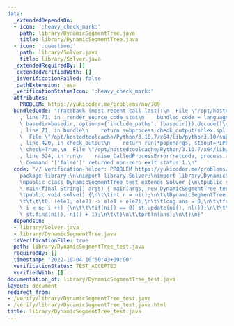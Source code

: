 ```yaml
---
data:
  _extendedDependsOn:
  - icon: ':heavy_check_mark:'
    path: library/DynamicSegmentTree.java
    title: library/DynamicSegmentTree.java
  - icon: ':question:'
    path: library/Solver.java
    title: library/Solver.java
  _extendedRequiredBy: []
  _extendedVerifiedWith: []
  _isVerificationFailed: false
  _pathExtension: java
  _verificationStatusIcon: ':heavy_check_mark:'
  attributes:
    PROBLEM: https://yukicoder.me/problems/no/789
  bundledCode: "Traceback (most recent call last):\n  File \"/opt/hostedtoolcache/Python/3.10.7/x64/lib/python3.10/site-packages/onlinejudge_verify/documentation/build.py\"\
    , line 71, in _render_source_code_stat\n    bundled_code = language.bundle(stat.path,\
    \ basedir=basedir, options={'include_paths': [basedir]}).decode()\n  File \"/opt/hostedtoolcache/Python/3.10.7/x64/lib/python3.10/site-packages/onlinejudge_verify/languages/user_defined.py\"\
    , line 71, in bundle\n    return subprocess.check_output(shlex.split(command))\n\
    \  File \"/opt/hostedtoolcache/Python/3.10.7/x64/lib/python3.10/subprocess.py\"\
    , line 420, in check_output\n    return run(*popenargs, stdout=PIPE, timeout=timeout,\
    \ check=True,\n  File \"/opt/hostedtoolcache/Python/3.10.7/x64/lib/python3.10/subprocess.py\"\
    , line 524, in run\n    raise CalledProcessError(retcode, process.args,\nsubprocess.CalledProcessError:\
    \ Command '['false']' returned non-zero exit status 1.\n"
  code: "// verification-helper: PROBLEM https://yukicoder.me/problems/no/789\n\n\
    package library;\n\nimport library.Solver;\nimport library.DynamicSegmentTree;\n\
    \npublic class DynamicSegmentTree_test extends Solver {\n\tpublic static void\
    \ main(final String[] args) { main(args, new DynamicSegmentTree_test()); }\n\n\
    \tpublic void solve() {\n\t\tint n = ni();\n\t\tDynamicSegmentTree st = new DynamicSegmentTree(1_000_000_001,\n\
    \t\t\t\t0, (ele1, ele2) -> ele1 + ele2);\n\t\tlong ans = 0;\n\t\tfor(int i = 0;\
    \ i < n; i ++) {\n\t\t\tif(ni() == 0) st.update(ni(), nl());\n\t\t\telse ans +=\
    \ st.find(ni(), ni() + 1);\n\t\t}\n\t\tprtln(ans);\n\t}\n}"
  dependsOn:
  - library/Solver.java
  - library/DynamicSegmentTree.java
  isVerificationFile: true
  path: library/DynamicSegmentTree_test.java
  requiredBy: []
  timestamp: '2022-10-04 10:50:43+09:00'
  verificationStatus: TEST_ACCEPTED
  verifiedWith: []
documentation_of: library/DynamicSegmentTree_test.java
layout: document
redirect_from:
- /verify/library/DynamicSegmentTree_test.java
- /verify/library/DynamicSegmentTree_test.java.html
title: library/DynamicSegmentTree_test.java
---
```

